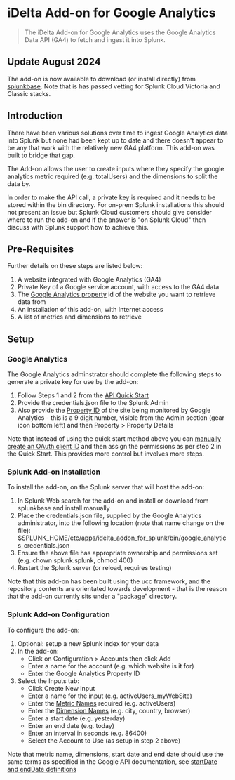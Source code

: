 # iDelta Add-on for Google Analytics

> The iDelta Add-on for Google Analytics uses the Google Analytics Data API (GA4) to fetch and ingest it into Splunk.

## Update August 2024
The add-on is now available to download (or install directly) from [splunkbase](https://splunkbase.splunk.com/app/7472).
Note that is has passed vetting for Splunk Cloud Victoria and Classic stacks.

## Introduction

There have been various solutions over time to ingest Google Analytics data into Splunk but none had been kept up to date and there doesn't appear to be any that work with the relatively new GA4 platform.  This add-on was built to bridge that gap. 

The Add-on allows the user to create inputs where they specify the google analytics metric required (e.g. totalUsers) and the dimensions to split the data by. 

In order to make the API call, a private key is required and it needs to be stored within the bin directory.  For on-prem Splunk installations this should not present an issue but Splunk Cloud customers should give consider where to run the add-on and if the answer is "on Splunk Cloud" then discuss with Splunk support how to achieve this.

## Pre-Requisites

Further details on these steps are listed below:

1. A website integrated with Google Analytics (GA4)
2. Private Key of a Google service account, with access to the GA4 data
3. The [Google Analytics property](https://developers.google.com/analytics/devguides/reporting/data/v1/property-id) id of the website you want to retrieve data from
4. An installation of this add-on, with Internet access
5. A list of metrics and dimensions to retrieve

## Setup
### Google Analytics

The Google Analytics adminstrator should complete the following steps to generate a private key for use by the add-on:

1. Follow Steps 1 and 2 from the [API Quick Start](https://developers.google.com/analytics/devguides/reporting/data/v1/quickstart-client-libraries)
2. Provide the credentials.json file to the Splunk Admin
3. Also provide the [Property ID](https://developers.google.com/analytics/devguides/reporting/data/v1/property-id) of the site being monitored by Google Analytics - this is a 9 digit number, visible from the Admin section (gear icon bottom left) and then Property > Property Details 

Note that instead of using the quick start method above you can [manually create an OAuth client ID](https://support.google.com/cloud/answer/6158849#zippy=%2Cservice-accounts%2Cpublic-and-internal-applications) and then assign the permissions as per step 2 in the Quick Start.  This provides more control but involves more steps.

### Splunk Add-on Installation

To install the add-on, on the Splunk server that will host the add-on:
1. In Splunk Web search for the add-on and install or download from splunkbase and install manually
3. Place the credentials.json file, supplied by the Google Analytics administrator, into the following location (note that name change on the file): $SPLUNK_HOME/etc/apps/idelta_addon_for_splunk/bin/google_analytics_credentials.json
4. Ensure the above file has appropriate ownership and permissions set (e.g. chown splunk.splunk, chmod 400)
5. Restart the Splunk server (or reload, requires testing)

Note that this add-on has been built using the ucc framework, and the repository contents are orientated towards development - that is the reason that the add-on currently sits under a "package" directory.

### Splunk Add-on Configuration

To configure the add-on:
1. Optional: setup a new Splunk index for your data
2. In the add-on:
   - Click on Configuration > Accounts then click Add
   - Enter a name for the account (e.g. which website is it for)
   - Enter the Google Analytics Property ID
3. Select the Inputs tab:
   - Click Create New Input
   - Enter a name for the input (e.g. activeUsers_myWebSite)
   - Enter the [Metric Names](https://developers.google.com/analytics/devguides/reporting/data/v1/api-schema#metrics) required (e.g. activeUsers)
   - Enter the [Dimension Names](https://developers.google.com/analytics/devguides/reporting/data/v1/api-schema#dimensions) (e.g. city, country, browser)
   - Enter a start date (e.g. yesterday)
   - Enter an end date (e.g. today)
   - Enter an interval in seconds (e.g. 86400)
   - Select the Account to Use (as setup in step 2 above)

Note that metric name, dimensions, start date and end date should use the same terms as specified in the Google API documentation, see [startDate and endDate definitions](https://developers.google.com/analytics/devguides/reporting/data/v1/rest/v1beta/DateRange)
